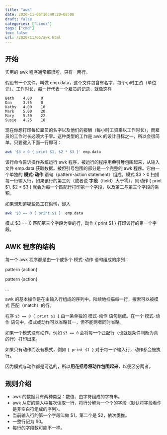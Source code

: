 ```yaml
---
title: "awk"
date: 2020-11-05T16:40:20+08:00
draft: false
categories: ["Linux"]
tags: ["cmd"]
toc: false
url: /2020/11/05/awk.html
---
```


## 开始

实用的 awk 程序通常都很短，只有一两行。

假设有一个文件，叫做 emp.data，这个文件包含有名字、每个小时工资（单位元）、工作时长，每一行代表一个雇员的记录，就像这样

```
Beth	4.00	0
Dan		3.75	0
Kathy	4.00	10
Mark	5.00	20
Mary	5.50	22
Susie	4.25	18
```

现在你想打印每位雇员的名字以及他们的报酬（每小时工资乘以工作时长），而雇员的工作时长必须大于零。这种类型的工作是 awk 的设计目标之一，所以会很简单。只要键入下面一行即可：

```bash
awk '$3 > 0 { print $1, $2 * $3 }' emp.data
```

该行命令告诉操作系统运行 awk 程序，被运行的程序用**单引号**包围起来，从输入文件 emp.data 获取数据。被但引号包围的部分是一个完整的 awk 程序。它由一个单独的 **模式-动作** 语句（pattern-action statement）组成。模式 $3 > 0 扫描每一行输入行，如果该行的第三列（或者说 **字段**（field）大于零），则动作 { print $1, $2 * $3 } 就会为每一个匹配行打印第一个字段，以及第二与第三个字段的乘积。

如果想知道哪些员工在偷懒，键入

```bash
awk '$3 == 0 { print $1 }' emp.data
```

模式 $3 == 0 匹配第三个字段为零的行，动作 { print $1 } 打印该行的第一个字段。

## AWK 程序的结构

每一个 awk 程序都是由一个或多个 模式-动作 语句组成的序列：

pattern {action}

pattern {action}

...

awk 的基本操作是在由输入行组成的序列中，陆续地扫描每一行，搜索可以被模式 匹配（match）的行。

程序 `$3 == 0 { print $1 }` 由一条单独的 模式-动作 语句组成。在一个 模式-动作 语句中，模式或动作可以省略其一，但不能两者同时省略。

如果一个模式没有动作，例如 `$3 == 0` 会将每一个匹配行（也就是条件判断为真的行）打印出来。

如果只有动作而没有模式，例如 `{ print $1 }` 对于每一个输入行，动作都会被执行。

因为模式与动作都是可选的，所以**用花括号将动作包围起来**，以便区分两者。

## 规则介绍

- awk 的数据只有两种类型：数值、由字符组成的字符串。
- awk 从它的输入中每次读取一行，将行分解为一个个的字段（默认将字段看作是非空白符组成的序列）。
- 当前输入行的第一个字段叫做 $1，第二个是 $2，依次类推。
- 一整行记为 $0。
- 每行的字段数可能不一样。